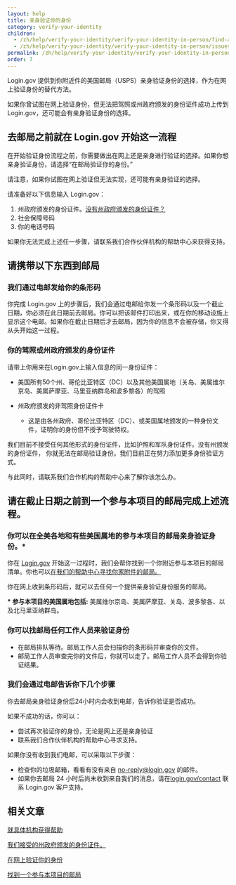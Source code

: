 ```yaml
---
layout: help
title: 亲身验证你的身份
category: verify-your-identity
children:
  - /zh/help/verify-your-identity/verify-your-identity-in-person/find-a-participating-post-office/
  - /zh/help/verify-your-identity/verify-your-identity-in-person/issues-with-verifying-your-identity-in-person/
permalink: /zh/help/verify-your-identity/verify-your-identity-in-person/
order: 7
---
```

Login.gov 提供到你附近件的美国邮局（USPS）亲身验证身份的选择，作为在网上验证身份的替代方法。

如果你曾试图在网上验证身份，但无法把驾照或州政府颁发的身份证件成功上传到Login.gov，还可能会有亲身验证身份的选择。

## 去邮局之前就在 Login.gov 开始这一流程

在开始验证身份流程之前，你需要做出在网上还是亲身进行验证的选择。如果你想亲身验证身份，请选择“在邮局验证你的身份。”

请注意，如果你试图在网上验证但无法实现，还可能有亲身验证的选择。

请准备好以下信息输入 Login.gov：

1. 州政府颁发的身份证件。[没有州政府颁发的身份证件？](/zh/help/verify-your-identity/accepted-identification-documents/)
2. 社会保障号码
3. 你的电话号码

如果你无法完成上述任一步骤，请联系我们合作伙伴机构的帮助中心来获得支持。

## 请携带以下东西到邮局

### 我们通过电邮发给你的条形码

你完成 Login.gov 上的步骤后，我们会通过电邮给你发一个条形码以及一个截止日期，你必须在此日期前去邮局。你可以把该邮件打印出来，或在你的移动设施上显示这个电邮。如果你在截止日期后才去邮局，因为你的信息不会被存储，你又得从头开始这一过程。

### 你的驾照或州政府颁发的身份证件

请带上你用来在Login.gov上输入信息的同一身份证件：

* 美国所有50个州、哥伦比亚特区（DC）以及其他美国属地（关岛、美属维尔京岛、美属萨摩亚、马里亚纳群岛和波多黎各）的驾照
* 州政府颁发的非驾照身份证件卡

  * 这是由各州政府、哥伦比亚特区（DC）、或美国属地颁发的一种身份文件，证明你的身份但不授予驾驶特权。

我们目前不接受任何其他形式的身份证件，比如护照和军队身份证件。没有州颁发的身份证件， 你就无法在邮局验证身份。我们目前正在努力添加更多身份验证方式。

与此同时，请联系我们合作机构的帮助中心来了解你该怎么办。

## 请在截止日期之前到一个参与本项目的邮局完成上述流程。

### 你可以在全美各地和有些美国属地的参与本项目的邮局亲身验证身份。*

你在 [Login.gov](https://secure.login.gov/zh) 开始这一过程时，我们会帮你找到一个你附近参与本项目的邮局清单。你也可以[在我们的帮助中心寻找你家附件的邮局。](/zh/help/verify-your-identity/verify-your-identity-in-person/find-a-participating-post-office/)

你在网上收到条形码后，就可以去任何一个提供亲身验证身份服务的邮局。

**\* 参与本项目的美国属地包括:** 美属维尔京岛、美属萨摩亚、关岛、波多黎各、以及北马里亚纳群岛。

### 你可以找邮局任何工作人员来验证身份

* 在邮局排队等待。邮局工作人员会扫描你的条形码并审查你的文件。
* 邮局工作人员审查完你的文件后，你就可以走了。邮局工作人员不会得到你验证结果。

### 我们会通过电邮告诉你下几个步骤

你去邮局亲身验证身份后24小时内会收到电邮，告诉你验证是否成功。

如果不成功的话，你可以：

* 尝试再次验证你的身份，无论是网上还是亲身验证
* 联系我们合作伙伴机构的帮助中心寻求支持。

如果你没有收到我们电邮，可以采取以下步骤：

* 检查你的垃圾邮箱，看看有没有来自 [no-reply@login.gov](mailto:no-reply@login.gov) 的邮件。
* 如果你去邮局 24 小时后尚未收到来自我们的消息，请在[login.gov/contact](https://login.gov/contact) 联系 Login.gov 客户支持。

## 相关文章

[就具体机构获得帮助](/zh/help/specific-agencies/overview/)

[我们接受的州政府颁发的身份证件。](/zh/help/verify-your-identity/accepted-identification-documents/)

[在网上验证你的身份](/zh/help/verify-your-identity/how-to-verify-your-identity/)

[找到一个参与本项目的邮局](/zh/help/verify-your-identity/verify-your-identity-in-person/find-a-participating-post-office/)
